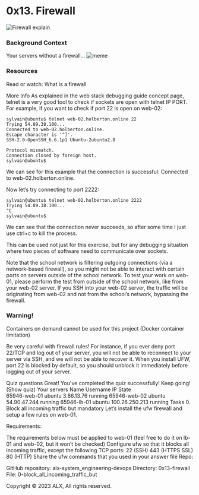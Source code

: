 # 0x13. Firewall

![Firewall explain](https://s3.amazonaws.com/intranet-projects-files/holbertonschool-sysadmin_devops/284/V1HjQ1Y.png)

### Background Context
Your servers without a firewall…
![meme](https://s3.amazonaws.com/intranet-projects-files/holbertonschool-sysadmin_devops/155/holbertonschool-firewall.gif)


### Resources
Read or watch:
	What is a firewall

More Info
As explained in the web stack debugging guide concept page, telnet is a very good tool to check if sockets are open with telnet IP PORT. For example, if you want to check if port 22 is open on web-02:

	sylvain@ubuntu$ telnet web-02.holberton.online 22
	Trying 54.89.38.100...
	Connected to web-02.holberton.online.
	Escape character is '^]'.
	SSH-2.0-OpenSSH_6.6.1p1 Ubuntu-2ubuntu2.8

	Protocol mismatch.
	Connection closed by foreign host.
	sylvain@ubuntu$

We can see for this example that the connection is successful: Connected to web-02.holberton.online.

Now let’s try connecting to port 2222:

	sylvain@ubuntu$ telnet web-02.holberton.online 2222
	Trying 54.89.38.100...
	^C
	sylvain@ubuntu$

We can see that the connection never succeeds, so after some time I just use ctrl+c to kill the process.

This can be used not just for this exercise, but for any debugging situation where two pieces of software need to communicate over sockets.

Note that the school network is filtering outgoing connections (via a network-based firewall), so you might not be able to interact with certain ports on servers outside of the school network. To test your work on web-01, please perform the test from outside of the school network, like from your web-02 server. If you SSH into your web-02 server, the traffic will be originating from web-02 and not from the school’s network, bypassing the firewall.


### Warning!
Containers on demand cannot be used for this project (Docker container limitation)

Be very careful with firewall rules! For instance, if you ever deny port 22/TCP and log out of your server, you will not be able to reconnect to your server via SSH, and we will not be able to recover it. When you install UFW, port 22 is blocked by default, so you should unblock it immediately before logging out of your server.

Quiz questions
Great! You've completed the quiz successfully! Keep going! (Show quiz)
Your servers
Name	Username	IP	State	
65946-web-01	ubuntu	3.86.13.76	running	
65946-web-02	ubuntu	54.90.47.244	running	
65946-lb-01	ubuntu	100.26.250.213	running	
Tasks
0. Block all incoming traffic but
mandatory
Let’s install the ufw firewall and setup a few rules on web-01.

Requirements:

The requirements below must be applied to web-01 (feel free to do it on lb-01 and web-02, but it won’t be checked)
Configure ufw so that it blocks all incoming traffic, except the following TCP ports:
22 (SSH)
443 (HTTPS SSL)
80 (HTTP)
Share the ufw commands that you used in your answer file
Repo:

GitHub repository: alx-system_engineering-devops
Directory: 0x13-firewall
File: 0-block_all_incoming_traffic_but
  
Copyright © 2023 ALX, All rights reserved.

